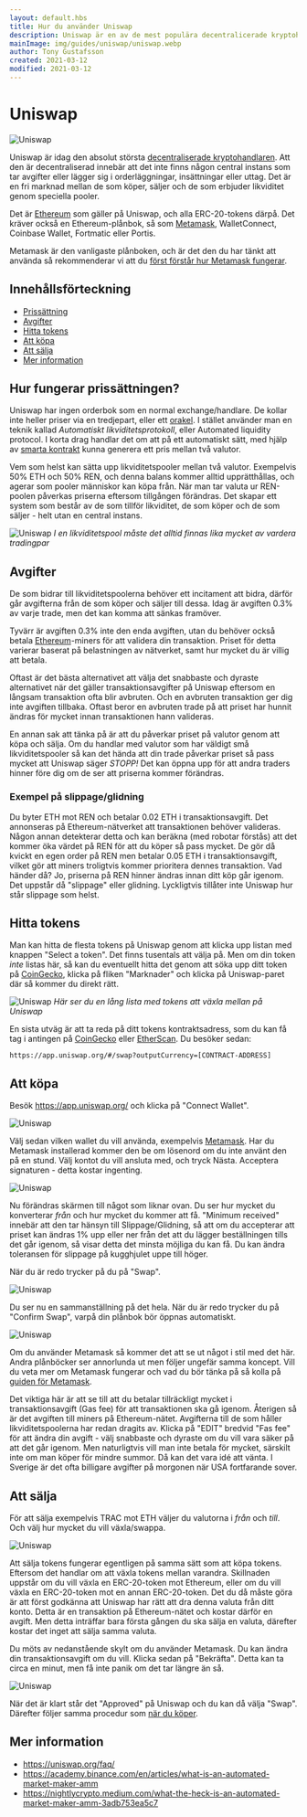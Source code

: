 ```yaml
---
layout: default.hbs
title: Hur du använder Uniswap
description: Uniswap är en av de mest populära decentralicerade kryptohandlarna idag, men är inte alltid alldeles enkel att använda.
mainImage: img/guides/uniswap/uniswap.webp
author: Tony Gustafsson
created: 2021-03-12
modified: 2021-03-12
---
```


# Uniswap

![Uniswap](/img/guides/uniswap/uniswap.webp 'Uniswap')

Uniswap är idag den absolut största [decentraliserade kryptohandlaren](/marknaden/kryptohandlare.html). Att den är decentraliserad innebär att det inte finns någon central instans som tar avgifter eller lägger sig i orderläggningar, insättningar eller uttag. Det är en fri marknad mellan de som köper, säljer och de som erbjuder likviditet genom speciella pooler.

Det är [Ethereum](/kryptovalutor/ethereum.html) som gäller på Uniswap, och alla ERC-20-tokens därpå. Det kräver också en Ethereum-plånbok, så som [Metamask](/guider/metamask.html), WalletConnect, Coinbase Wallet, Fortmatic eller Portis.

Metamask är den vanligaste plånboken, och är det den du har tänkt att använda så rekommenderar vi att du [först förstår hur Metamask fungerar](/guider/metamask.html).

## Innehållsförteckning

-   [Prissättning](#hur-fungerar-prissättningen)
-   [Avgifter](#avgifter)
-   [Hitta tokens](#hitta-tokens)
-   [Att köpa](#att-köpa)
-   [Att sälja](#att-sälja)
-   [Mer information](#mer-information)

## Hur fungerar prissättningen?

Uniswap har ingen orderbok som en normal exchange/handlare. De kollar inte heller priser via en tredjepart, eller ett [orakel](/tekniker/orakel.html). I stället använder man en teknik kallad _Automatiskt likviditetsprotokoll_, eller Automated liquidity protocol. I korta drag handlar det om att på ett automatiskt sätt, med hjälp av [smarta kontrakt](/tekniker/smarta-kontrakt.html) kunna generera ett pris mellan två valutor.

Vem som helst kan sätta upp likviditetspooler mellan två valutor. Exempelvis 50% ETH och 50% REN, och denna balans kommer alltid upprätthållas, och agerar som pooler människor kan köpa från. När man tar valuta ur REN-poolen påverkas priserna eftersom tillgången förändras. Det skapar ett system som består av de som tillför likviditet, de som köper och de som säljer - helt utan en central instans.

![Uniswap](/img/guides/uniswap/uniswap-liquidity-pools.webp 'Uniswap')
_I en likviditetspool måste det alltid finnas lika mycket av vardera tradingpar_

## Avgifter

De som bidrar till likviditetspoolerna behöver ett incitament att bidra, därför går avgifterna från de som köper och säljer till dessa. Idag är avgiften 0.3% av varje trade, men det kan komma att sänkas framöver.

Tyvärr är avgiften 0.3% inte den enda avgiften, utan du behöver också betala [Ethereum](/kryptovalutor/ethereum.html)-miners för att validera din transaktion. Priset för detta varierar baserat på belastningen av nätverket, samt hur mycket du är villig att betala.

Oftast är det bästa alternativet att välja det snabbaste och dyraste alternativet när det gäller transaktionsavgifter på Uniswap eftersom en långsam transaktion ofta blir avbruten. Och en avbruten transaktion ger dig inte avgiften tillbaka. Oftast beror en avbruten trade på att priset har hunnit ändras för mycket innan transaktionen hann valideras.

En annan sak att tänka på är att du påverkar priset på valutor genom att köpa och sälja. Om du handlar med valutor som har väldigt små likviditetspooler så kan det hända att din trade påverkar priset så pass mycket att Uniswap säger _STOPP!_ Det kan öppna upp för att andra traders hinner före dig om de ser att priserna kommer förändras.

### Exempel på slippage/glidning

Du byter ETH mot REN och betalar 0.02 ETH i transaktionsavgift. Det annonseras på Ethereum-nätverket att transaktionen behöver valideras. Någon annan detekterar detta och kan beräkna (med robotar förstås) att det kommer öka värdet på REN för att du köper så pass mycket. De gör då kvickt en egen order på REN men betalar 0.05 ETH i transaktionsavgift, vilket gör att miners troligtvis kommer prioritera dennes transaktion. Vad händer då? Jo, priserna på REN hinner ändras innan ditt köp går igenom. Det uppstår då "slippage" eller glidning. Lyckligtvis tillåter inte Uniswap hur står slippage som helst.

## Hitta tokens

Man kan hitta de flesta tokens på Uniswap genom att klicka upp listan med knappen "Select a token". Det finns tusentals att välja på. Men om din token _inte_ listas här, så kan du eventuellt hitta det genom att söka upp ditt token på [CoinGecko](https://www.coingecko.com), klicka på fliken "Marknader" och klicka på Uniswap-paret där så kommer du direkt rätt.

![Uniswap](/img/guides/uniswap/uniswap7.webp 'Uniswap')
_Här ser du en lång lista med tokens att växla mellan på Uniswap_

En sista utväg är att ta reda på ditt tokens kontraktsadress, som du kan få tag i antingen på [CoinGecko](https://www.coingecko.com) eller [EtherScan](https://etherscan.io/). Du besöker sedan:

```
https://app.uniswap.org/#/swap?outputCurrency=[CONTRACT-ADDRESS]
```

## Att köpa

Besök https://app.uniswap.org/ och klicka på "Connect Wallet".

![Uniswap](/img/guides/uniswap/uniswap1.webp 'Uniswap')

Välj sedan vilken wallet du vill använda, exempelvis [Metamask](/guider/metamask.html). Har du Metamask installerad kommer den be om lösenord om du inte använt den på en stund. Välj kontot du vill ansluta med, och tryck Nästa. Acceptera signaturen - detta kostar ingenting.

![Uniswap](/img/guides/uniswap/uniswap2.webp 'Uniswap')

Nu förändras skärmen till något som liknar ovan. Du ser hur mycket du konverterar _från_ och hur mycket du kommer att få. "Minimum received" innebär att den tar hänsyn till Slippage/Glidning, så att om du accepterar att priset kan ändras 1% upp eller ner från det att du lägger beställningen tills det går igenom, så visar detta det minsta möjliga du kan få. Du kan ändra toleransen för slippage på kugghjulet uppe till höger.

När du är redo trycker på du på "Swap".

![Uniswap](/img/guides/uniswap/uniswap3.webp 'Uniswap')

Du ser nu en sammanställning på det hela. När du är redo trycker du på "Confirm Swap", varpå din plånbok bör öppnas automatiskt.

![Uniswap](/img/guides/uniswap/uniswap4.webp 'Uniswap')

Om du använder Metamask så kommer det att se ut något i stil med det här. Andra plånböcker ser annorlunda ut men följer ungefär samma koncept. Vill du veta mer om Metamask fungerar och vad du bör tänka på så kolla på [guiden för Metamask](/guider/metamask.html).

Det viktiga här är att se till att du betalar tillräckligt mycket i transaktionsavgift (Gas fee) för att transaktionen ska gå igenom. Återigen så är det avgiften till miners på Ethereum-nätet. Avgifterna till de som håller likviditetspoolerna har redan dragits av. Klicka på "EDIT" bredvid "Fas fee" för att ändra din avgift - välj snabbaste och dyraste om du vill vara säker på att det går igenom. Men naturligtvis vill man inte betala för mycket, särskilt inte om man köper för mindre summor. Då kan det vara idé att vänta. I Sverige är det ofta billigare avgifter på morgonen när USA fortfarande sover.

## Att sälja

För att sälja exempelvis TRAC mot ETH väljer du valutorna i _från_ och _till_. Och välj hur mycket du vill växla/swappa.

![Uniswap](/img/guides/uniswap/uniswap5.webp 'Uniswap')

Att sälja tokens fungerar egentligen på samma sätt som att köpa tokens. Eftersom det handlar om att växla tokens mellan varandra. Skillnaden uppstår om du vill växla en ERC-20-token mot Ethereum, eller om du vill växla en ERC-20-token mot en annan ERC-20-token. Det du då måste göra är att först godkänna att Uniswap har rätt att dra denna valuta från ditt konto. Detta är en transaktion på Ethereum-nätet och kostar därför en avgift. Men detta inträffar bara första gången du ska sälja en valuta, därefter kostar det inget att sälja samma valuta.

Du möts av nedanstående skylt om du använder Metamask. Du kan ändra din transaktionsavgift om du vill. Klicka sedan på "Bekräfta". Detta kan ta circa en minut, men få inte panik om det tar längre än så.

![Uniswap](/img/guides/uniswap/uniswap6.webp 'Uniswap')

När det är klart står det "Approved" på Uniswap och du kan då välja "Swap". Därefter följer samma procedur som [när du köper](#att-köpa).

## Mer information

-   https://uniswap.org/faq/
-   https://academy.binance.com/en/articles/what-is-an-automated-market-maker-amm
-   https://nightlycrypto.medium.com/what-the-heck-is-an-automated-market-maker-amm-3adb753ea5c7
